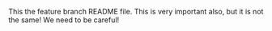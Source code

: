 This the feature branch README file.
This is very important also, but it is not the same!
We need to be careful!
